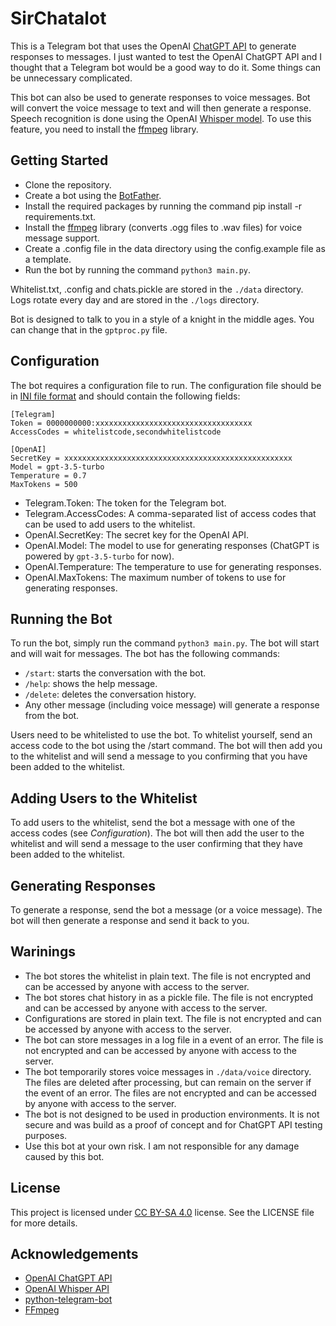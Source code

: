 # SirChatalot

This is a Telegram bot that uses the OpenAI [ChatGPT API](https://beta.openai.com/docs/api-reference/chat) to generate responses to messages. I just wanted to test the OpenAI ChatGPT API and I thought that a Telegram bot would be a good way to do it. Some things can be unnecessary complicated. 

This bot can also be used to generate responses to voice messages. Bot will convert the voice message to text and will then generate a response. Speech recognition is done using the OpenAI [Whisper model](https://platform.openai.com/docs/guides/speech-to-text). To use this feature, you need to install the [ffmpeg](https://ffmpeg.org/) library.

## Getting Started
* Clone the repository.
* Create a bot using the [BotFather](https://t.me/botfather).
* Install the required packages by running the command pip install -r requirements.txt.
* Install the [ffmpeg](https://ffmpeg.org/) library (converts .ogg files to .wav files) for voice message support.
* Create a .config file in the data directory using the config.example file as a template.
* Run the bot by running the command `python3 main.py`.

Whitelist.txt, .config and chats.pickle are stored in the `./data` directory. Logs rotate every day and are stored in the `./logs` directory.

Bot is designed to talk to you in a style of a knight in the middle ages. You can change that in the `gptproc.py` file.

## Configuration
The bot requires a configuration file to run. The configuration file should be in [INI file format](https://en.wikipedia.org/wiki/INI_file) and should contain the following fields:
```
[Telegram]
Token = 0000000000:xxxxxxxxxxxxxxxxxxxxxxxxxxxxxxxxxxx
AccessCodes = whitelistcode,secondwhitelistcode

[OpenAI]
SecretKey = xxxxxxxxxxxxxxxxxxxxxxxxxxxxxxxxxxxxxxxxxxxxxxxxxxx
Model = gpt-3.5-turbo
Temperature = 0.7
MaxTokens = 500
```
* Telegram.Token: The token for the Telegram bot.
* Telegram.AccessCodes: A comma-separated list of access codes that can be used to add users to the whitelist.
* OpenAI.SecretKey: The secret key for the OpenAI API.
* OpenAI.Model: The model to use for generating responses (ChatGPT is powered by `gpt-3.5-turbo` for now).
* OpenAI.Temperature: The temperature to use for generating responses.
* OpenAI.MaxTokens: The maximum number of tokens to use for generating responses.

## Running the Bot
To run the bot, simply run the command `python3 main.py`. The bot will start and will wait for messages. 
The bot has the following commands:
* `/start`: starts the conversation with the bot.
* `/help`: shows the help message.
* `/delete`: deletes the conversation history.
* Any other message (including voice message) will generate a response from the bot.

Users need to be whitelisted to use the bot. To whitelist yourself, send an access code to the bot using the /start command. The bot will then add you to the whitelist and will send a message to you confirming that you have been added to the whitelist.

## Adding Users to the Whitelist
To add users to the whitelist, send the bot a message with one of the access codes (see *Configuration*). The bot will then add the user to the whitelist and will send a message to the user confirming that they have been added to the whitelist.

## Generating Responses
To generate a response, send the bot a message (or a voice message). The bot will then generate a response and send it back to you.

## Warinings
* The bot stores the whitelist in plain text. The file is not encrypted and can be accessed by anyone with access to the server.
* The bot stores chat history in as a pickle file. The file is not encrypted and can be accessed by anyone with access to the server.
* Configurations are stored in plain text. The file is not encrypted and can be accessed by anyone with access to the server.
* The bot can store messages in a log file in a event of an error. The file is not encrypted and can be accessed by anyone with access to the server.
* The bot temporarily stores voice messages in `./data/voice` directory. The files are deleted after processing, but can remain on the server if the event of an error. The files are not encrypted and can be accessed by anyone with access to the server.
* The bot is not designed to be used in production environments. It is not secure and was build as a proof of concept and for ChatGPT API testing purposes.
* Use this bot at your own risk. I am not responsible for any damage caused by this bot.

## License
This project is licensed under [CC BY-SA 4.0](https://creativecommons.org/licenses/by-sa/4.0/) license. See the LICENSE file for more details.

## Acknowledgements
* [OpenAI ChatGPT API](https://beta.openai.com/docs/api-reference/chat)
* [OpenAI Whisper API](https://platform.openai.com/docs/guides/speech-to-text)
* [python-telegram-bot](https://github.com/python-telegram-bot/python-telegram-bot)
* [FFmpeg](https://ffmpeg.org/)
